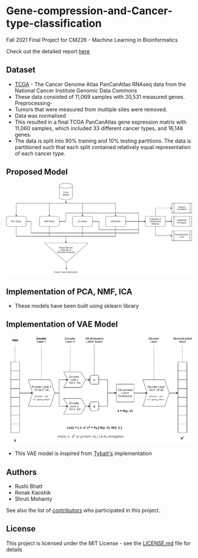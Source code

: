# Gene-compression-and-Cancer-type-classification
Fall 2021 Final Project for CM226 - Machine Learning in Bioinformatics

Check out the detailed report [here](Group16_ProjectReport.pdf)

## Dataset
* [TCGA](https://portal.gdc.cancer.gov/) -  The Cancer Genome Atlas PanCanAtlas RNAseq data from the National Cancer Institute Genomic Data Commons
* These data consisted of 11,069 samples with 20,531 measured genes.
Preprocessing- 
* Tumors that were measured from multiple sites were removed.
* Data was normalised
* This resulted in a final TCGA PanCanAtlas gene expression matrix with 11,060 samples, which included 33 different cancer types, and 16,148 genes.
* The data is split into 90% training and 10% testing partitions. The data is partitioned such that each split contained relatively equal representation of each cancer type.


## Proposed Model
![alt text](https://github.com/RushiBhatt007/Gene-compression-and-Cancer-type-classification/blob/main/proposed_model.png?raw=true)

## Implementation of PCA, NMF, ICA
* These models have been built using sklearn library

## Implementation of VAE Model
![alt text](https://github.com/RushiBhatt007/Gene-compression-and-Cancer-type-classification/blob/main/vae_model.png?raw=true)

* This VAE model is inspired from [Tybalt's](https://github.com/greenelab/tybalt) implementation

 ## Authors
 * Rushi Bhatt
 * Ronak Kaoshik
 * Shruti Mohanty
 
See also the list of [contributors](https://github.com/RushiBhatt007/Gene-compression-and-Cancer-type-classification/graphs/contributors) who participated in this project.

## License

This project is licensed under the MIT License - see the [LICENSE.md](LICENSE) file for details
